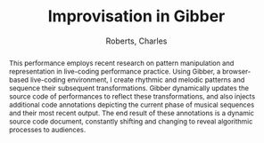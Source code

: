 --- 
title: "Improvisation in Gibber" 
abstract: "This performance employs recent research on pattern manipulation and representation in live-coding performance practice. Using Gibber, a browser-based live-coding environment, I create rhythmic and melodic patterns and sequence their subsequent transformations. Gibber dynamically updates the source code of performances to reflect these transformations, and also injects additional code annotations depicting the current phase of musical sequences and their most recent output. The end result of these annotations is a dynamic source code document, constantly shifting and changing to reveal algorithmic processes to audiences." 
address: "Atlanta, Georgia" 
author: "Roberts, Charles"
webAuthor: "Charles Roberts" 
booktitle: "Proceedings of the International Web Audio Conference" 
editor: "Freeman, Jason and Lerch, Alexander and Paradis, Matthew" 
month: "Proceedings of the International Web Audio Conference"
pages: "" 
publisher: "Georgia Tech" 
series: "WAC '16"
type: "Performance"  
year: "2016" 
id: "2016_EA_87" 
tags: year2016
media: https://smartech.gatech.edu/bitstream/handle/1853/54655/improvisation_videostream.html?sequence=8&isAllowed=y 
pdflink: /_data/papers/pdf/2016/2016_87.pdf
ISSN: 2663-5844
---